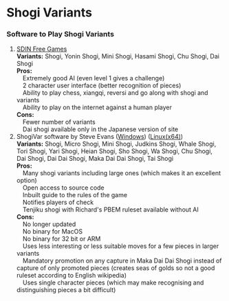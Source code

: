 # Shogi Variants  
### Software to Play Shogi Variants  
1. [SDIN Free Games](https://sdin.jp)<br>**Variants:** Shogi, Yonin Shogi, Mini Shogi, Hasami Shogi, Chu Shogi, Dai Shogi<br>**Pros:** <br>&emsp;Extremely good AI (even level 1 gives a challenge)<br>&emsp;2 character user interface (better recognition of pieces)<br>&emsp;Ability to play chess, xiangqi, reversi and go along with shogi and variants<br>&emsp;Ability to play on the internet against a human player<br>**Cons:**  <br>&emsp;Fewer number of variants<br>&emsp;Dai shogi available only in the Japanese version of site
2. ShogiVar software by Steve Evans ([Windows](http://trout.customer.netspace.net.au/index.html)) ([Linux(x64)](http://hgm.nubati.net/ShogiVar/))<br>**Variants:** Shogi, Micro Shogi, Mini Shogi, Judkins Shogi, Whale Shogi, Tori Shogi, Yari Shogi, Heian Shogi, Sho Shogi, Wa Shogi, Chu Shogi, Dai Shogi, Dai Dai Shogi, Maka Dai Dai Shogi, Tai Shogi<br>**Pros:** <br>&emsp;Many shogi variants including large ones (which makes it an excellent option)<br>&emsp;Open access to source code<br>&emsp;Inbuilt guide to the rules of the game<br>&emsp;Notifies players of check<br>&emsp;Tenjiku shogi with Richard's PBEM ruleset available without AI<br>**Cons:** <br>&emsp;No longer updated<br>&emsp;No binary for MacOS<br>&emsp;No binary for 32 bit or ARM<br>&emsp;Uses less interesting or less suitable moves for a few pieces in larger variants<br>&emsp;Mandatory promotion on any capture in Maka Dai Dai Shogi instead of capture of only promoted pieces (creates seas of golds so not a good ruleset according to English wikipedia)<br>&emsp;Uses single character pieces (which may make recognising and distinguishing pieces a bit difficult)
